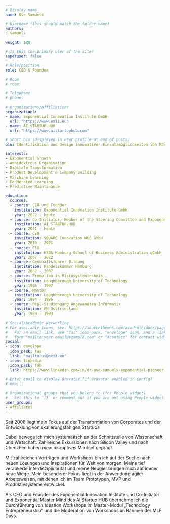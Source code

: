 ```yaml
---
# Display name
name: Uve Samuels

# Username (this should match the folder name)
authors:
- samuels

weight: 180

# Is this the primary user of the site?
superuser: false

# Role/position
role: CEO & Founder

# Room
# room:

# Telephone
# phone:

# Organizations/Affiliations
organizations:
- name: Exponential Innovation Institute GmbH
  url: "https://www.exii.eu"
- name: AI.STARTUP.HUB
  url: "https://www.aistartuphub.com"

# Short bio (displayed in user profile at end of posts)
bio: Identifikation und Design innovativer Einsatzmöglichkeiten von Maschine Learning in Industrie und Dienstleistung & Digitale Transformation & Exponential Growth

interests:
- Exponential Growth
- Ambidextrous Organisation
- Digitale Transformation
- Product Development & Company Building
- Maschine Learning
- Fedderated Learning
- Predictive Maintanance

education:
  courses:
  - course: CEO und Founder
    institution: Exponential Innovation Institute GmbH
    year: 2022 - heute
  - course: Co-Initiator, Member of the Steering Committee and Exponential Master Mind
    institution: AI.STARTUP.HUB
    year: 2021 - heute
  - course: CEO
    institution: SQUARE Innovation HUB GmbH
    year: 2019 - 2021
  - course: CEO
    institution: HSBA Hamburg School of Business Administration gGmbH
    year: 2007 - 2022
  - course: Geschäftsführer Bildung
    institution: Handelskammer Hamburg
    year: 2002 - 2007
  - course: Promotion in Microsystemtechnik
    institution: Loughborough University of Technology
    year: 1996 - 1997
  - course: Master
    institution: Loughborough University of Technology
    year: 1994 - 1996
  - course: Dipl-Studiengang Angewandten Informatik
    institution: FH Ostfriesland
    year: 1989 - 1993

# Social/Academic Networking
# For available icons, see: https://sourcethemes.com/academic/docs/page-builder/#icons
#   For an email link, use "fas" icon pack, "envelope" icon, and a link in the
#   form "mailto:your-email@example.com" or "#contact" for contact widget.
social:
- icon: envelope
  icon_pack: fas
  link: "mailto:us@exii.eu"
- icon: linkedin
  icon_pack: fab
  link: https://www.linkedin.com/in/dr-uve-samuels-exponential-pioneer-9a6b12114

# Enter email to display Gravatar (if Gravatar enabled in Config)
# email:

# Organizational groups that you belong to (for People widget)
#   Set this to `[]` or comment out if you are not using People widget.
user_groups:
- Affiliates
---
```


Seit 2008 liegt mein Fokus auf der Transformation von Corporates und der Entwicklung von skalierungsfähigen Startups.

Dabei bewege ich mich systematisch an der Schnittstelle von Wissenschaft und Wirtschaft. Zahlreiche Exkursionen nach Silicon Valley und nach Chenzhen haben mein disruptives Mindset geprägt.

Mit zahlreichen Vorträgen und Workshops bin ich auf der Suche nach neuen Lösungen und Inspirationen für Welt von morgen. Meine tief verankerte Interdisziplinarität und meine Neugier bringen mich auf immer neue Wege. Mein besonderer Fokus liegt in der Anwendung agiler Arbeitsweisen, mit denen ich im Team Prototypen, MVP und Produktivsysteme entwickel.

Als CEO und Founder des Exponential Innovation Institute und Co-Initiator und Exponential Master Mind des AI Startup HUB übernehme ich die Durchführung von Ideation Workshops im Master-Modul „Technology Entrepreneurship“ und die Moderation von Workshops im Rahmen der MLE Days.
